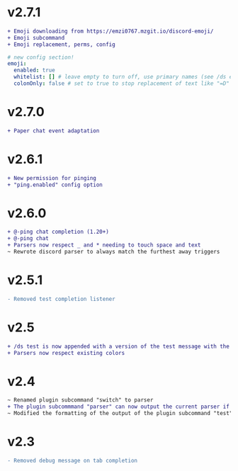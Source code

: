 # v2.7.1
```diff
+ Emoji downloading from https://emzi0767.mzgit.io/discord-emoji/
+ Emoji subcommand
+ Emoji replacement, perms, config
```
```yml
# new config section!
emoji:
  enabled: true
  whitelist: [] # leave empty to turn off, use primary names (see /ds emoji show)
  colonOnly: false # set to true to stop replacement of text like "=D"
```

# v2.7.0
```diff
+ Paper chat event adaptation
```

# v2.6.1
```diff
+ New permission for pinging
+ "ping.enabled" config option
```

# v2.6.0
```diff
+ @-ping chat completion (1.20+)
+ @-ping chat 
+ Parsers now respect _ and * needing to touch space and text
~ Rewrote discord parser to always match the furthest away triggers
```


# v2.5.1
```diff
- Removed test completion listener
```

# v2.5
```diff
+ /ds test is now appended with a version of the test message with the triggers included
+ Parsers now respect existing colors
```

# v2.4
```diff
~ Renamed plugin subcommand "switch" to parser
+ The plugin subcommmand "parser" can now output the current parser if no argument is given
~ Modified the formatting of the output of the plugin subcommand "test"
```

# v2.3
```diff
- Removed debug message on tab completion
```
